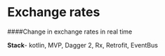 # Exchange rates

####Change in exchange rates in real time

**Stack**- kotlin, MVP, Dagger 2, Rx, Retrofit, EventBus

